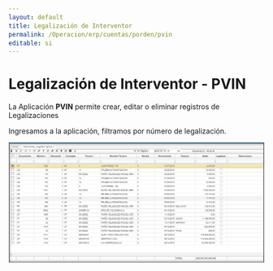 ```yaml
---
layout: default
title: Legalización de Interventor
permalink: /Operacion/erp/cuentas/porden/pvin
editable: si
---
```

# Legalización de Interventor - PVIN

La Aplicación **PVIN** permite crear, editar o eliminar registros de Legalizaciones

Ingresamos a la aplicación, filtramos por número de legalización.  

![](pvin.png)	

